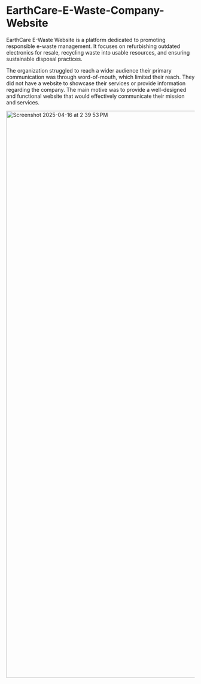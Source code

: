 # EarthCare-E-Waste-Company-Website
EarthCare E-Waste Website is a platform dedicated to promoting responsible e-waste management. It focuses on refurbishing outdated electronics for resale, recycling waste into usable resources, and ensuring sustainable disposal practices.

The organization struggled to reach a wider audience their primary communication was through word-of-mouth, which limited their reach. They did not have a website to showcase their services or provide information regarding the company. The main motive was to provide a well-designed and functional website that would effectively communicate their mission and services.

<img width="1512" alt="Screenshot 2025-04-16 at 2 39 53 PM" src="https://github.com/user-attachments/assets/05a5846b-7a83-40c4-a6a2-7652ebe590dd" />
